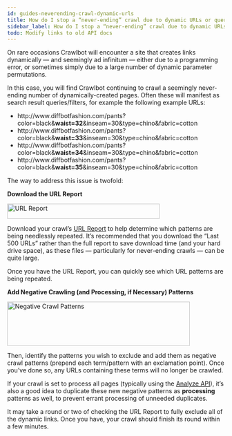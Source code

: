 ```yaml
---
id: guides-neverending-crawl-dynamic-urls
title: How do I stop a “never-ending” crawl due to dynamic URLs or querystrings?
sidebar_label: How do I stop a “never-ending” crawl due to dynamic URLs or querystrings?
todo: Modify links to old API docs
---
```


<div class="entry-content">
		<p>On rare occasions Crawlbot will encounter a site that creates links dynamically — and seemingly ad infinitum — either due to a programming error, or sometimes simply due to a large number of dynamic parameter permutations.</p>
<p>In this case, you will find Crawlbot continuing to crawl a seemingly never-ending number of dynamically-created pages. Often these will manifest as search result queries/filters, for example the following example URLs:</p>
<ul>
<li>http://www.diffbotfashion.com/pants?color=black&amp;<strong>waist=32</strong>&amp;inseam=30&amp;type=chino&amp;fabric=cotton</li>
<li>http://www.diffbotfashion.com/pants?color=black&amp;<strong>waist=33</strong>&amp;inseam=30&amp;type=chino&amp;fabric=cotton</li>
<li>http://www.diffbotfashion.com/pants?color=black&amp;<strong>waist=34</strong>&amp;inseam=30&amp;type=chino&amp;fabric=cotton</li>
<li>http://www.diffbotfashion.com/pants?color=black&amp;<strong>waist=35</strong>&amp;inseam=30&amp;type=chino&amp;fabric=cotton</li>
</ul>
<p>The way to address this issue is twofold:</p>
<p><strong>Download the URL Report </strong></p>
<p><a href="https://support.diffbot.com/wp-content/uploads/2015/11/ss_2015-1120_911.png"><img class="aligncenter size-full wp-image-312" alt="URL Report" src="/docs/img/ss_2015-1120_911.png" width="353" height="35" srcset="https://support.diffbot.com/wp-content/uploads/2015/11/ss_2015-1120_911.png 353w, https://support.diffbot.com/wp-content/uploads/2015/11/ss_2015-1120_911-300x29.png 300w" sizes="(max-width: 353px) 100vw, 353px"></a></p>
<p>Download your crawl’s <a href="https://diffbot.com/dev/docs/crawl/url-report.jsp">URL Report</a> to help determine which patterns are being needlessly repeated. It’s recommended that you download the “Last 500 URLs” rather than the full report to save download time (and your hard drive space), as these files — particularly for never-ending crawls — can be quite large.</p>
<p>Once you have the URL Report, you can quickly see which URL patterns are being repeated.</p>
<p><strong>Add Negative Crawling (and Processing, if Necessary) Patterns</strong></p>
<p><a href="https://support.diffbot.com/wp-content/uploads/2015/11/ss_2015-1120_910.png"><img class="aligncenter size-full wp-image-311" alt="Negative Crawl Patterns" src="/docs/img/ss_2015-1120_910.png" width="423" height="102" srcset="https://support.diffbot.com/wp-content/uploads/2015/11/ss_2015-1120_910.png 423w, https://support.diffbot.com/wp-content/uploads/2015/11/ss_2015-1120_910-300x72.png 300w" sizes="(max-width: 423px) 100vw, 423px"></a></p>
<p>Then, identify the patterns you wish to exclude and add them as negative crawl patterns (prepend each term/pattern with an exclamation point). Once you’ve done so, any URLs containing these terms will no longer be crawled.</p>
<p>If your crawl is set to process all pages (typically using the <a href="https://www.diffbot.com/products/automatic/analyze/">Analyze API</a>), it’s also a good idea to duplicate these new negative patterns as <strong>processing</strong> patterns as well, to prevent errant processing of unneeded duplicates.</p>
<p>It may take a round or two of checking the URL Report to fully exclude all of the dynamic links. Once you have, your crawl should finish its round within a few minutes.</p>
			</div>
